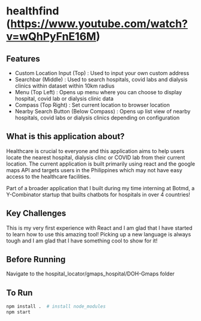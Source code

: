 # healthfind (https://www.youtube.com/watch?v=wQhPyFnE16M)
 
## Features

- Custom Location Input (Top) : Used to input your own custom address
- Searchbar (Middle) : Used to search hospitals, covid labs and dialysis clinics within dataset within 10km radius
- Menu (Top Left) : Opens up menu where you can choose to display hospital, covid lab or dialysis clinic data
- Compass (Top Right) : Set current location to browser location
- Nearby Search Button (Below Compass) : Opens up list view of nearby hospitals, covid labs or dialysis clinics depending on configuration

## What is this application about?

Healthcare is crucial to everyone and this application aims to help users locate the nearest hospital, dialysis clinc or COVID lab from their current location. The current application is built primarily using react and the google maps API and targets users in the Philippines which may not have easy access to the healthcare facilities.

Part of a broader application that I built during my time interning at Botmd, a Y-Combinator startup that builts chatbots for hospitals in over 4 countries!

## Key Challenges

This is my very first experience with React and I am glad that I have started to learn how to use this amazing tool! Picking up a new language is always tough and I am glad that I have something cool to show for it!

## Before Running
Navigate to the hospital_locator/gmaps_hospital/DOH-Gmaps folder

## To Run
```bash
npm install .  # install node_modules
npm start
```


